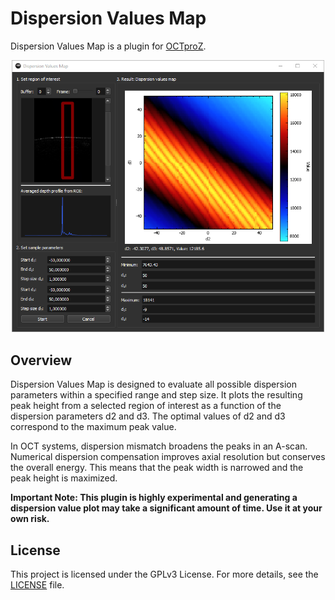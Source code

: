 # Dispersion Values Map

Dispersion Values Map is a  plugin for [OCTproZ](https://github.com/spectralcode/OCTproZ).

<div align="center">
  <img src="images/screenshot.png" width="500" alt="Screenshot of Dispersion Values Map">
</div>

## Overview

Dispersion Values Map is designed to evaluate all possible dispersion parameters within a specified range and step size. It plots the resulting peak height from a selected region of interest as a function of the dispersion parameters d2 and d3. The optimal values of d2 and d3 correspond to the maximum peak value.

In OCT systems, dispersion mismatch broadens the peaks in an A-scan. Numerical dispersion compensation improves axial resolution but conserves the overall energy. This means that the peak width is narrowed and the peak height is maximized.  

__Important Note: This plugin is highly experimental and generating a dispersion value plot may take a significant amount of time. Use it at your own risk.__

## License

This project is licensed under the GPLv3 License. For more details, see the [LICENSE](LICENSE) file.
